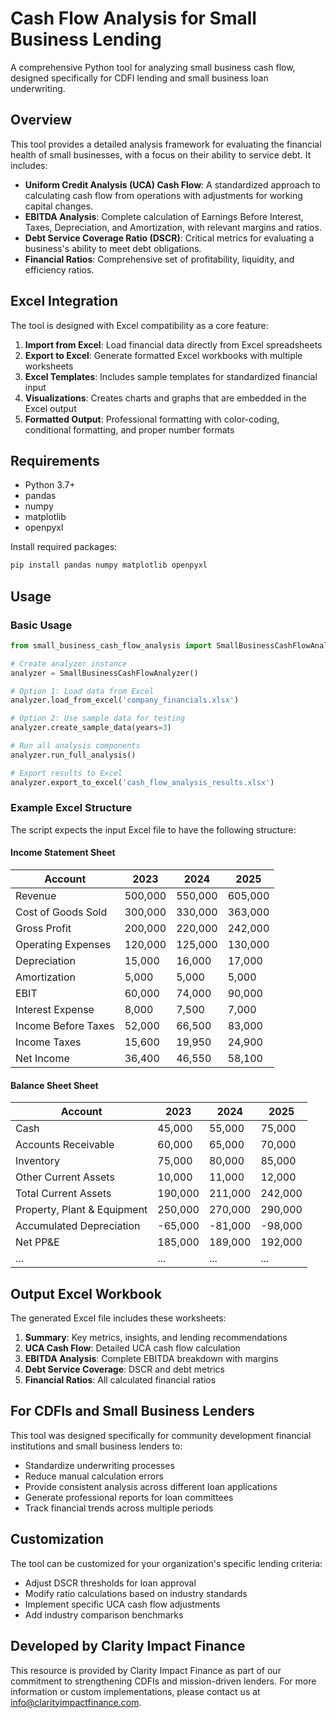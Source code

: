 # Cash Flow Analysis for Small Business Lending

A comprehensive Python tool for analyzing small business cash flow, designed specifically for CDFI lending and small business loan underwriting.

## Overview

This tool provides a detailed analysis framework for evaluating the financial health of small businesses, with a focus on their ability to service debt. It includes:

- **Uniform Credit Analysis (UCA) Cash Flow**: A standardized approach to calculating cash flow from operations with adjustments for working capital changes.
- **EBITDA Analysis**: Complete calculation of Earnings Before Interest, Taxes, Depreciation, and Amortization, with relevant margins and ratios.
- **Debt Service Coverage Ratio (DSCR)**: Critical metrics for evaluating a business's ability to meet debt obligations.
- **Financial Ratios**: Comprehensive set of profitability, liquidity, and efficiency ratios.

## Excel Integration

The tool is designed with Excel compatibility as a core feature:

1. **Import from Excel**: Load financial data directly from Excel spreadsheets
2. **Export to Excel**: Generate formatted Excel workbooks with multiple worksheets
3. **Excel Templates**: Includes sample templates for standardized financial input
4. **Visualizations**: Creates charts and graphs that are embedded in the Excel output
5. **Formatted Output**: Professional formatting with color-coding, conditional formatting, and proper number formats

## Requirements

- Python 3.7+
- pandas
- numpy
- matplotlib
- openpyxl

Install required packages:

```bash
pip install pandas numpy matplotlib openpyxl
```

## Usage

### Basic Usage

```python
from small_business_cash_flow_analysis import SmallBusinessCashFlowAnalyzer

# Create analyzer instance
analyzer = SmallBusinessCashFlowAnalyzer()

# Option 1: Load data from Excel
analyzer.load_from_excel('company_financials.xlsx')

# Option 2: Use sample data for testing
analyzer.create_sample_data(years=3)

# Run all analysis components
analyzer.run_full_analysis()

# Export results to Excel
analyzer.export_to_excel('cash_flow_analysis_results.xlsx')
```

### Example Excel Structure

The script expects the input Excel file to have the following structure:

#### Income Statement Sheet
| Account | 2023 | 2024 | 2025 |
|---------|------|------|------|
| Revenue | 500,000 | 550,000 | 605,000 |
| Cost of Goods Sold | 300,000 | 330,000 | 363,000 |
| Gross Profit | 200,000 | 220,000 | 242,000 |
| Operating Expenses | 120,000 | 125,000 | 130,000 |
| Depreciation | 15,000 | 16,000 | 17,000 |
| Amortization | 5,000 | 5,000 | 5,000 |
| EBIT | 60,000 | 74,000 | 90,000 |
| Interest Expense | 8,000 | 7,500 | 7,000 |
| Income Before Taxes | 52,000 | 66,500 | 83,000 |
| Income Taxes | 15,600 | 19,950 | 24,900 |
| Net Income | 36,400 | 46,550 | 58,100 |

#### Balance Sheet Sheet
| Account | 2023 | 2024 | 2025 |
|---------|------|------|------|
| Cash | 45,000 | 55,000 | 75,000 |
| Accounts Receivable | 60,000 | 65,000 | 70,000 |
| Inventory | 75,000 | 80,000 | 85,000 |
| Other Current Assets | 10,000 | 11,000 | 12,000 |
| Total Current Assets | 190,000 | 211,000 | 242,000 |
| Property, Plant & Equipment | 250,000 | 270,000 | 290,000 |
| Accumulated Depreciation | -65,000 | -81,000 | -98,000 |
| Net PP&E | 185,000 | 189,000 | 192,000 |
| ... | ... | ... | ... |

## Output Excel Workbook

The generated Excel file includes these worksheets:

1. **Summary**: Key metrics, insights, and lending recommendations
2. **UCA Cash Flow**: Detailed UCA cash flow calculation
3. **EBITDA Analysis**: Complete EBITDA breakdown with margins
4. **Debt Service Coverage**: DSCR and debt metrics
5. **Financial Ratios**: All calculated financial ratios

## For CDFIs and Small Business Lenders

This tool was designed specifically for community development financial institutions and small business lenders to:

- Standardize underwriting processes
- Reduce manual calculation errors
- Provide consistent analysis across different loan applications
- Generate professional reports for loan committees
- Track financial trends across multiple periods

## Customization

The tool can be customized for your organization's specific lending criteria:

- Adjust DSCR thresholds for loan approval
- Modify ratio calculations based on industry standards
- Implement specific UCA cash flow adjustments
- Add industry comparison benchmarks

## Developed by Clarity Impact Finance

This resource is provided by Clarity Impact Finance as part of our commitment to strengthening CDFIs and mission-driven lenders. For more information or custom implementations, please contact us at info@clarityimpactfinance.com. 